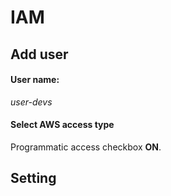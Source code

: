 <div>
<h1>IAM</h1>
<h2>Add user</h2>

<h4>User name:</h4>

<p>

*user-devs*

</p>

<h4>Select AWS access type</h4>

<p>

Programmatic access checkbox **ON**.

</p>

<h2>Setting</h2>

</div>